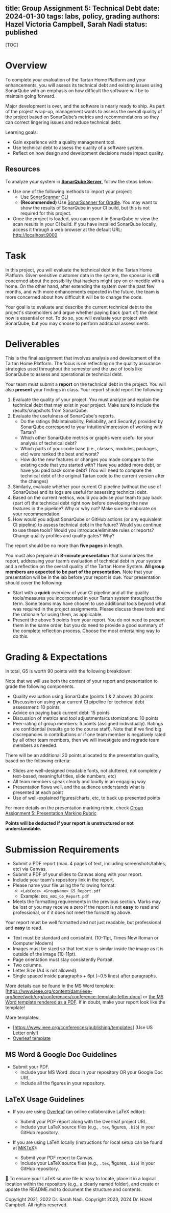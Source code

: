 title: Group Assignment 5: Technical Debt
date: 2024-01-30
tags: labs, policy, grading
authors: Hazel Victoria Campbell, Sarah Nadi
status: published
----

[TOC]

# Overview 

To complete your evaluation of the Tartan Home Platform and your enhancements, you will assess its technical debt and existing issues using SonarQube with an emphasis on how difficult the software will be to maintain going forward. 

Major development is over, and the software is nearly ready to ship. As part of the project wrap-up, management wants to assess the overall quality of the project based on SonarQube’s metrics and recommendations so they can correct lingering issues and reduce technical debt. 

Learning goals:

*	Gain experience with a quality management tool.
*	Use technical debt to assess the quality of a software system.
*	Reflect on how design and development decisions made impact quality.

## **Resources**

To analyze your system in [**SonarQube Server**](https://docs.sonarsource.com/sonarqube-server/10.8/try-out-sonarqube/), follow the steps below:

* Use one of the following methods to import your project:  
  * Use [SonarScanner CLI](https://docs.sonarsource.com/sonarqube-server/10.8/analyzing-source-code/scanners/sonarscanner/)  
  * **(Recommended)** Use [SonarScanner for Gradle](https://docs.sonarsource.com/sonarqube-server/10.8/analyzing-source-code/scanners/sonarscanner-for-gradle/). You may want to show the results of SonarQube in your CI build, but this is not required for this project.  
* Once the project is loaded, you can open it in SonarQube or view the scan results in your CI build. If you have installed SonarQube locally, access it through a web browser at the default URL: [http://localhost:9000](http://localhost:9000)

# Task

In this project, you will evaluate the technical debt in the Tartan Home Platform. Given sensitive customer data in the system, the sponsor is still concerned about the possibility that hackers might spy on or meddle with a home. On the other hand, after extending the system over the past few months, and with more enhancements expected in the future, the team is more concerned about how difficult it will be to change the code.  

Your goal is to evaluate and describe the current technical debt to the project's stakeholders and argue whether paying back (part of) the debt now is essential or not. To do so, you will evaluate your project with SonarQube, but you may choose to perform additional assessments.

# Deliverables

This is the final assignment that involves analysis and development of the Tartan Home Platform. The focus is on reflecting on the quality assurance strategies used throughout the semester and the use of tools like SonarQube to assess and operationalize technical debt.

Your team must submit a **report** on the technical debt in the project. You will also **present** your findings in class. Your report should report the following:

1.	Evaluate the quality of your project. You must analyze and explain the technical debt that may exist in your project. Make sure to include the results/snapshots from SonarQube.
2.	Evaluate the usefulness of SonarQube's reports. 
	* Do the ratings (Maintainability, Reliability, and Security) provided by SonarQube correspond to your intuition/impression of working with Tartan? 
	* Which other SonarQube metrics or graphs were useful for your analysis of technical debt? 
	* Which parts of your code base (i.e., classes, modules, packages, etc) were ranked the best and worst?
	* How do the new features or changes you made compare to the existing code that you started with? Have you added more debt, or have you paid back some debt? (You will need to compare the technical debt of the original Tartan code to the current version after the changes)
3.	Similarly, evaluate whether your current CI pipeline (without the use of SonarQube) and its logs are useful for assessing technical debt.
4. Based on the current metrics, would you advise your team to pay back (part of) the technical debt right now before developing the new features in the pipeline? Why or why not? Make sure to elaborate on your recommendation.
5.	How would you adjust SonarQube or GitHub actions (or any equivalent CI pipeline) to assess technical debt in the future? Would you continue to use these tools? Would you introduce/eliminate rules or reports? Change quality profiles and quality gates? Why? 

The report should be no more than **five pages** in length.

You must also prepare an **8-minute presentation** that summarizes the report, addressing your team’s evaluation of technical debt in your system and a reflection on the overall quality of the Tartan Home System. **All group members are expected to be part of the presentation.** Note that your presentation will be in the lab before your report is due. Your presentation should cover the following:

* Start with a **quick** overview of your CI pipeline and all the quality tools/measures you incorporated in your Tartan system throughout the term. Some teams may have chosen to use additional tools beyond what was required in the project assignments. Please discuss these tools and the rationale for using them, as applicable.
* Present the above 5 points from your report. You do not need to present them in the same order, but you do need to provide a good summary of the complete reflection process. Choose the most entertaining way to do this.

# Grading & Expectations

In total, G5 is worth 90 points with the following breakdown:

Note that we will use both the content of your report and presentation to grade the following components.

*	Quality evaluation using SonarQube (points 1 & 2 above): 30 points 
*	Discussion on using your current CI pipeline for technical debt assessment: 10 points
*  Advice on paying back current debt: 15 points
*	Discussion of metrics and tool adjustments/customizations: 10 points
* Peer-rating of group members: 5 points (assigned individually). Ratings are confidential (results go to the course staff). Note that if we find big discrepancies in contributions or if one team member is negatively rated by all other team members, then we will investigate and regrade team members as needed.

There will be an additional 20 points allocated to the presentation quality, based on the following criteria:

* Slides are well-designed (readable fonts, not cluttered, not completely text-based, meaningful titles, slide numbers, etc)
* All team members speak clearly and loudly in an engaging way
* Presentation flows well, and the audience understands what is presented at each point
* Use of well-explained figures/charts, etc, to back up presented points

For more details on the presentation marking rubric, check [Group Assignment 5: Presentation Marking Rubric]({filename}/general/presentation-rubric.md)

**Points will be deducted if your report is unstructured or not understandable.**

# Submission Requirements

- Submit a PDF report (max. 4 pages of text, including screenshots/tables, etc) via Canvas.
- Submit a PDF of your slides to Canvas along with your report.
- Include your team's repository link in the report.
- Please name your file using the following format:
    - `<LabCode>_<GroupName>_G5_Report.pdf`
    - Example: `D01_m01_G5_Report.pdf`
- Meets the formatting requirements in the previous section. Marks may be lost or you may receive a zero if the report is not **easy** to read and professional, or if it does not meet the formatting above.

Your report must be well formatted and not just readable, but professional and **easy** to read.

* Text must be standard and consistent. (10-11pt, Times New Roman or Computer Modern)
* Images must be sized so that text size is similar inside the image as it is outside of the image (10-11pt).
* Page orientation must stay consistently Portrait.
* Two columns.
* Letter Size (A4 is not allowed).
* Single spaced inside paragraphs + 6pt (~0.5 lines) after paragraphs.

More details can be found in the MS Word template: [https://www.ieee.org/content/dam/ieee-org/ieee/web/org/conferences/conference-template-letter.docx] or [the MS Word template rendered as a PDF]({attach}conference-template-letter.pdf). If in doubt, make your report look like the template!

More templates: 

* [https://www.ieee.org/conferences/publishing/templates] (Use US Letter only!)
* [Overleaf template](https://www.overleaf.com/read/qtgwphwhrkft#eaa1dc)

## MS Word & Google Doc Guidelines

- Submit your PDF.
    - Include your MS Word .docx in your repository OR your Google Doc URL.
    - Include all the figures in your repository.

## LaTeX Usage Guidelines

- If you are using [Overleaf](https://www.overleaf.com/) (an online collaborative LaTeX editor):  
    - Submit your PDF report along with the Overleaf project URL.  
    - Include your LaTeX source files (e.g., `.tex`, figures, `.bib`) in your GitHub repository.  

- If you are using LaTeX locally (instructions for local setup can be found at [MiKTeX](https://miktex.org/)):  
	- Submit your PDF report to Canvas.  
    - Include your LaTeX source files (e.g., `.tex`, figures, `.bib`) in your GitHub repository.  

📌 To ensure your LaTeX source file is easy to locate, place it in a logical location within the repository (e.g., a clearly named folder), and create or update the README.md to document the structure and contents.

Copyright 2021, 2022 Dr. Sarah Nadi. Copyright 2023, 2024 Dr. Hazel Campbell. All rights reserved.
